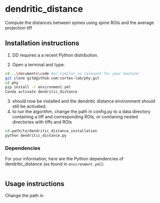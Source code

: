 # dendritic_distance
Compute the distances between spines using spine ROIs and the average projection tiff


## Installation instructions

1. DD requires a  a recent Python distribution.

2. Open a terminal and type:

```bash
cd ..\documents\code #or similar as relevant for your machine
git clone git@github.com:cortex-lab/phy.git
cd phy
pip install -r environment.yml
Conda activate dendritic_distance
```

3.  should now be installed and the dendritic distance environment should still be activated. 
4. to run the algorithm, change the path in config.py to a data directory containing a tiff and corresponding ROIs, or contianing nested directories with tiffs and ROIs
```bash
cd path/to/dendritic_distance_installation
python dendritic_distance.py
```

### Dependencies

For your information, here are the Python dependencies of dendritic_distance  (as found in `environment.yml`):

```

```

## Usage instructions
Change the path in 
